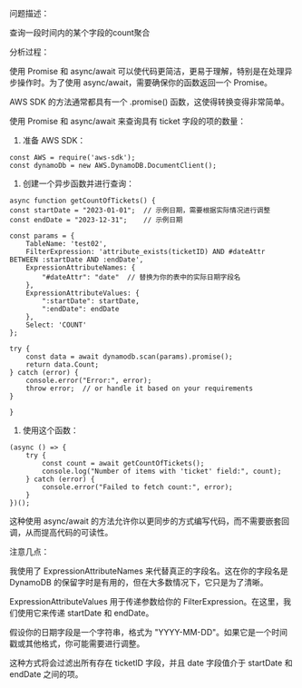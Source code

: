 问题描述：

查询一段时间内的某个字段的count聚合

分析过程：

使用 Promise 和 async/await 可以使代码更简洁，更易于理解，特别是在处理异步操作时。为了使用 async/await，需要确保你的函数返回一个 Promise。

AWS SDK 的方法通常都具有一个 .promise() 函数，这使得转换变得非常简单。

使用 Promise 和 async/await 来查询具有 ticket 字段的项的数量：

1. 准备 AWS SDK：

```node
const AWS = require('aws-sdk');
const dynamoDb = new AWS.DynamoDB.DocumentClient();
```

1. 创建一个异步函数并进行查询：

```node
async function getCountOfTickets() {
const startDate = "2023-01-01";  // 示例日期，需要根据实际情况进行调整
const endDate = "2023-12-31";    // 示例日期

const params = {
    TableName: 'test02',
    FilterExpression: 'attribute_exists(ticketID) AND #dateAttr BETWEEN :startDate AND :endDate',
    ExpressionAttributeNames: {
        "#dateAttr": "date"  // 替换为你的表中的实际日期字段名
    },
    ExpressionAttributeValues: {
        ":startDate": startDate,
        ":endDate": endDate
    },
    Select: 'COUNT'
};

try {
    const data = await dynamodb.scan(params).promise();
    return data.Count;
} catch (error) {
    console.error("Error:", error);
    throw error;  // or handle it based on your requirements
}

}
```

1. 使用这个函数：

```node
(async () => {
    try {
        const count = await getCountOfTickets();
        console.log("Number of items with 'ticket' field:", count);
    } catch (error) {
        console.error("Failed to fetch count:", error);
    }
})();
```

这种使用 async/await 的方法允许你以更同步的方式编写代码，而不需要嵌套回调，从而提高代码的可读性。

注意几点：

我使用了 ExpressionAttributeNames 来代替真正的字段名。这在你的字段名是 DynamoDB 的保留字时是有用的，但在大多数情况下，它只是为了清晰。

ExpressionAttributeValues 用于传递参数给你的 FilterExpression。在这里，我们使用它来传递 startDate 和 endDate。

假设你的日期字段是一个字符串，格式为 "YYYY-MM-DD"。如果它是一个时间戳或其他格式，你可能需要进行调整。

这种方式将会过滤出所有存在 ticketID 字段，并且 date 字段值介于 startDate 和 endDate 之间的项。